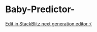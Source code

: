 # Baby-Predictor-

[Edit in StackBlitz next generation editor ⚡️](https://stackblitz.com/~/github.com/Sakileditstatus/Baby-Predictor-)